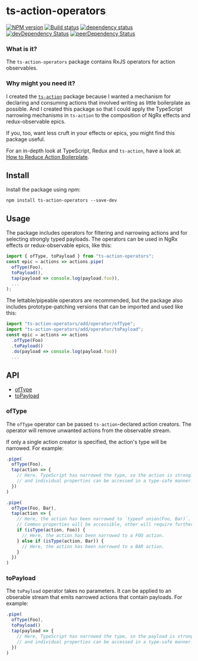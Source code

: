 # ts-action-operators

[![NPM version](https://img.shields.io/npm/v/ts-action-operators.svg)](https://www.npmjs.com/package/ts-action-operators)
[![Build status](https://img.shields.io/travis/cartant/ts-action-operators.svg)](http://travis-ci.org/cartant/ts-action-operators)
[![dependency status](https://img.shields.io/david/cartant/ts-action-operators.svg)](https://david-dm.org/cartant/ts-action-operators)
[![devDependency Status](https://img.shields.io/david/dev/cartant/ts-action-operators.svg)](https://david-dm.org/cartant/ts-action-operators#info=devDependencies)
[![peerDependency Status](https://img.shields.io/david/peer/cartant/ts-action-operators.svg)](https://david-dm.org/cartant/ts-action-operators#info=peerDependencies)

### What is it?

The `ts-action-operators` package contains RxJS operators for action observables.

### Why might you need it?

I created the [`ts-action`](https://github.com/cartant/ts-action) package because I wanted a mechanism for declaring and consuming actions that involved writing as little boilerplate as possible. And I created this package so that I could apply the TypeScript narrowing mechanisms in `ts-action` to the composition of NgRx effects and redux-observable epics.

If you, too, want less cruft in your effects or epics, you might find this package useful.

For an in-depth look at TypeScript, Redux and `ts-action`, have a look at: [How to Reduce Action Boilerplate](https://blog.angularindepth.com/how-to-reduce-action-boilerplate-90dc3d389e2b).

## Install

Install the package using npm:

```
npm install ts-action-operators --save-dev
```

## Usage

The package includes operators for filtering and narrowing actions and for selecting strongly typed payloads. The operators can be used in NgRx effects or redux-observable epics, like this:

```ts
import { ofType, toPayload } from "ts-action-operators";
const epic = actions => actions.pipe(
  ofType(Foo),
  toPayload(),
  tap(payload => console.log(payload.foo)),
  ...
);
```

The lettable/pipeable operators are recommended, but the package also includes prototype-patching versions that can be imported and used like this:

```ts
import "ts-action-operators/add/operator/ofType";
import "ts-action-operators/add/operator/toPayload";
const epic = actions => actions
  .ofType(Foo)
  .toPayload()
  .do(payload => console.log(payload.foo))
  ...
```

## API

* [ofType](#ofType)
* [toPayload](#toPayload)

<a name="ofType"></a>

### ofType

The `ofType` operator can be passed `ts-action`-declared action creators. The operator will remove unwanted actions from the observable stream.

If only a single action creator is specified, the action's type will be narrowed. For example:

```ts
.pipe(
  ofType(Foo),
  tap(action => {
    // Here, TypeScript has narrowed the type, so the action is strongly typed
    // and individual properties can be accessed in a type-safe manner.
  })
)
```

```ts
.pipe(
  ofType(Foo, Bar),
  tap(action => {
    // Here, the action has been narrowed to `typeof union(Foo, Bar)`.
    // Common properties will be accessible, other will require further narrowing.
    if (isType(action, Foo)) {
      // Here, the action has been narrowed to a FOO action.
    } else if (isType(action, Bar)) {
      // Here, the action has been narrowed to a BAR action.
    }
  })
)
```

<a name="toPayload"></a>

### toPayload

The `toPayload` operator takes no parameters. It can be applied to an obserable stream that emits narrowed actions that contain payloads. For example:

```ts
.pipe(
  ofType(Foo),
  toPayload()
  tap(payload => {
    // Here, TypeScript has narrowed the type, so the payload is strongly typed
    // and individual properties can be accessed in a type-safe manner.
  })
)
```
